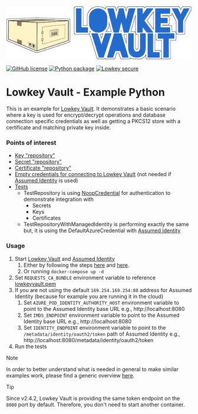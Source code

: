 ![LowkeyVault](https://raw.githubusercontent.com/nagyesta/lowkey-vault/main/.github/assets/LowkeyVault-logo-full.png)

[![GitHub license](https://img.shields.io/github/license/nagyesta/lowkey-vault-example-python?color=informational)](https://raw.githubusercontent.com/nagyesta/lowkey-vault-example-python/main/LICENSE)
[![Python package](https://img.shields.io/github/actions/workflow/status/nagyesta/lowkey-vault-example-python/python.yml?logo=github&branch=main)](https://github.com/nagyesta/lowkey-vault-example-python/actions/workflows/python.yml)
[![Lowkey secure](https://img.shields.io/badge/lowkey-secure-0066CC)](https://github.com/nagyesta/lowkey-vault)

# Lowkey Vault - Example Python

This is an example for [Lowkey Vault](https://github.com/nagyesta/lowkey-vault). It demonstrates a basic scenario where
a key is used for encrypt/decrypt operations and database connection specific credentials as well as getting a PKCS12 
store with a certificate and matching private key inside.

### Points of interest

* [Key "repository"](src/azure_key_repository.py)
* [Secret "repository"](src/azure_secret_repository.py)
* [Certificate "repository"](src/azure_certificate_repository.py)
* [Empty credentials for connecting to Lowkey Vault](tests/noop_credential.py) (not needed if [Assumed Identity](https://github.com/nagyesta/assumed-identity) is used)
* [Tests](tests/test.py)
  * TestRepository is using [NoopCredential](tests/noop_credential.py) for authentication to demonstrate integration with
    * Secrets
    * Keys
    * Certificates
  * TestRepositoryWithManagedIdentity is performing exactly the same but, it is using the DefaultAzureCredential with [Assumed Identity](https://github.com/nagyesta/assumed-identity)

### Usage

1. Start [Lowkey Vault](https://github.com/nagyesta/lowkey-vault) and [Assumed Identity](https://github.com/nagyesta/assumed-identity)
   1. Either by following the steps [here](https://github.com/nagyesta/lowkey-vault#quick-start-guide) and [here](https://github.com/nagyesta/assumed-identity#usage).
   2. Or running ```docker-compose up -d```
2. Set ```REQUESTS_CA_BUNDLE``` environment variable to reference [lowkeyvault.pem](lowkeyvault.pem)
3. If you are not using the default `169.254.169.254:80` address for Assumed Identity (because for example you are running it in the cloud)
   1. Set ```AZURE_POD_IDENTITY_AUTHORITY_HOST``` environment variable to point to the Assumed Identity base URL e.g., http://localhost:8080
   2. Set ```IMDS_ENDPOINT``` environment variable to point to the Assumed Identity base URL e.g., http://localhost:8080
   3. Set ```IDENTITY_ENDPOINT``` environment variable to point to the `/metadata/identity/oauth2/token` path of Assumed Identity e.g., http://localhost:8080/metadata/identity/oauth2/token
4. Run the tests

> [!NOTE]
> In order to better understand what is needed in general to make similar examples work, please find a generic overview 
[here](https://github.com/nagyesta/lowkey-vault/wiki/Example:-How-can-you-use-Lowkey-Vault-in-your-tests).

> [!TIP]
> Since v2.4.2, Lowkey Vault is providing the same token endpoint on the `8080` port by default. Therefore, you don't need to start another container.


